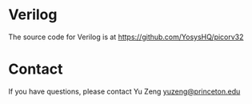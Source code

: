 # Verilog

The source code for Verilog is at https://github.com/YosysHQ/picorv32

# Contact

If you have questions, please contact Yu Zeng yuzeng@princeton.edu
